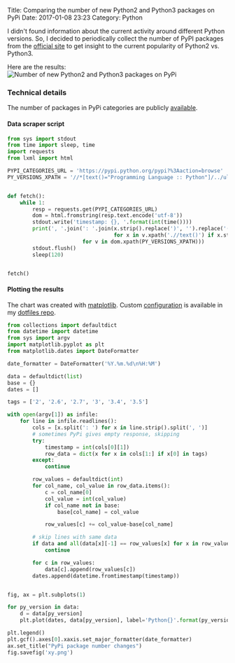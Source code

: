 Title: Comparing the number of new Python2 and Python3 packages on PyPi
Date: 2017-01-08 23:23
Category: Python

I didn't found information about the current activity around different Python versions.
So, I decided to periodically collect the number of PyPI packages from the [official
site](https://pypi.python.org/pypi) to get insight to the current popularity of Python2 vs. Python3.

Here are the results:
![Number of new Python2 and Python3 packages on PyPi]({filename}/images/pypi_py2_vs_py3.png)


### Technical details

The number of packages in PyPi categories are publicly [available](https://pypi.python.org/pypi?%3Aaction=browse).


#### Data scraper script

```python
from sys import stdout
from time import sleep, time
import requests
from lxml import html

PYPI_CATEGORIES_URL = 'https://pypi.python.org/pypi?%3Aaction=browse'
PY_VERSIONS_XPATH = '//*[text()="Programming Language :: Python"]/../ul[1]/li'


def fetch():
    while 1:
        resp = requests.get(PYPI_CATEGORIES_URL)
        dom = html.fromstring(resp.text.encode('utf-8'))
        stdout.write('timestamp: {}, '.format(int(time())))
        print(', '.join(': '.join(x.strip().replace(')', '').replace('(', '')
                                  for x in v.xpath('.//text()') if x.strip())
                        for v in dom.xpath(PY_VERSIONS_XPATH)))
        stdout.flush()
        sleep(120)


fetch()
```


#### Plotting the results

The chart was created with [matplotlib](http://matplotlib.org/).
Custom [configuration](https://github.com/asciimoo/dotfiles/blob/master/matplotlib/matplotlibrc)
is available in my [dotfiles repo](https://github.com/asciimoo/dotfiles).

```python
from collections import defaultdict
from datetime import datetime
from sys import argv
import matplotlib.pyplot as plt
from matplotlib.dates import DateFormatter

date_formatter = DateFormatter('%Y.%m.%d\n%H:%M')

data = defaultdict(list)
base = {}
dates = []

tags = ['2', '2.6', '2.7', '3', '3.4', '3.5']

with open(argv[1]) as infile:
    for line in infile.readlines():
        cols = [x.split(': ') for x in line.strip().split(', ')]
        # sometimes PyPi gives empty response, skipping
        try:
            timestamp = int(cols[0][1])
            row_data = dict(x for x in cols[1:] if x[0] in tags)
        except:
            continue

        row_values = defaultdict(int)
        for col_name, col_value in row_data.items():
            c = col_name[0]
            col_value = int(col_value)
            if col_name not in base:
                base[col_name] = col_value

            row_values[c] += col_value-base[col_name]

        # skip lines with same data
        if data and all(data[x][-1] == row_values[x] for x in row_values):
            continue

        for c in row_values:
            data[c].append(row_values[c])
        dates.append(datetime.fromtimestamp(timestamp))


fig, ax = plt.subplots(1)

for py_version in data:
    d = data[py_version]
    plt.plot(dates, data[py_version], label='Python{}'.format(py_version))

plt.legend()
plt.gcf().axes[0].xaxis.set_major_formatter(date_formatter)
ax.set_title("PyPi package number changes")
fig.savefig('xy.png')
```
